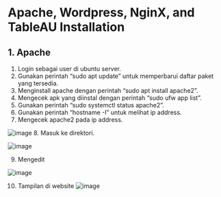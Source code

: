 # Apache, Wordpress, NginX, and TableAU Installation

## 1. Apache 
1. Login sebagai user di ubuntu server.
2. Gunakan perintah “sudo apt update” untuk memperbarui daftar paket yang tersedia.
3. Menginstall apache dengan perintah “sudo apt install apache2”.
4. Mengecek apk yang diinstal dengan perintah “sudo ufw app list”.
5. Gunakan perintah “sudo systemctl status apache2”.
6. Gunakan perintah “hostname -I” untuk melihat ip address.
7. Mengecek apache2 pada ip address.
   
![image](https://github.com/ekrtna/ApacheHadoop-Wordpress-NginX-TableAU/assets/150004277/e60a0a5b-92ce-4551-b8ae-7ae73a6d517d)
8. Masuk ke direktori.

![image](https://github.com/ekrtna/ApacheHadoop-Wordpress-NginX-TableAU/assets/150004277/2b991a1f-23fc-47d9-9d55-9ecb2f069ab0)

9. Mengedit

![image](https://github.com/ekrtna/ApacheHadoop-Wordpress-NginX-TableAU/assets/150004277/5ccc8c95-662e-4a0d-a53a-2d91ee4b682f)

10. Tampilan di website
![image](https://github.com/ekrtna/ApacheHadoop-Wordpress-NginX-TableAU/assets/150004277/ea2ddd63-c83e-4cc2-ae53-103890a52a68)

 



